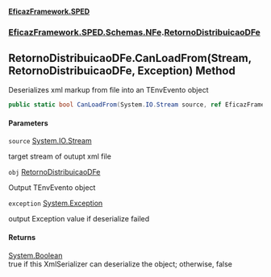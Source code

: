 #### [EficazFramework.SPED](EficazFrameworkSPED.md 'EficazFramework SPED')
### [EficazFramework.SPED.Schemas.NFe](EficazFramework.SPED.Schemas.NFe.md 'EficazFramework.SPED.Schemas.NFe').[RetornoDistribuicaoDFe](EficazFramework.SPED.Schemas.NFe/RetornoDistribuicaoDFe.md 'EficazFramework.SPED.Schemas.NFe.RetornoDistribuicaoDFe')

## RetornoDistribuicaoDFe.CanLoadFrom(Stream, RetornoDistribuicaoDFe, Exception) Method

Deserializes xml markup from file into an TEnvEvento object

```csharp
public static bool CanLoadFrom(System.IO.Stream source, ref EficazFramework.SPED.Schemas.NFe.RetornoDistribuicaoDFe obj, ref System.Exception exception);
```
#### Parameters

<a name='EficazFramework.SPED.Schemas.NFe.RetornoDistribuicaoDFe.CanLoadFrom(System.IO.Stream,EficazFramework.SPED.Schemas.NFe.RetornoDistribuicaoDFe,System.Exception).source'></a>

`source` [System.IO.Stream](https://docs.microsoft.com/en-us/dotnet/api/System.IO.Stream 'System.IO.Stream')

target stream of outupt xml file

<a name='EficazFramework.SPED.Schemas.NFe.RetornoDistribuicaoDFe.CanLoadFrom(System.IO.Stream,EficazFramework.SPED.Schemas.NFe.RetornoDistribuicaoDFe,System.Exception).obj'></a>

`obj` [RetornoDistribuicaoDFe](EficazFramework.SPED.Schemas.NFe/RetornoDistribuicaoDFe.md 'EficazFramework.SPED.Schemas.NFe.RetornoDistribuicaoDFe')

Output TEnvEvento object

<a name='EficazFramework.SPED.Schemas.NFe.RetornoDistribuicaoDFe.CanLoadFrom(System.IO.Stream,EficazFramework.SPED.Schemas.NFe.RetornoDistribuicaoDFe,System.Exception).exception'></a>

`exception` [System.Exception](https://docs.microsoft.com/en-us/dotnet/api/System.Exception 'System.Exception')

output Exception value if deserialize failed

#### Returns
[System.Boolean](https://docs.microsoft.com/en-us/dotnet/api/System.Boolean 'System.Boolean')  
true if this XmlSerializer can deserialize the object; otherwise, false